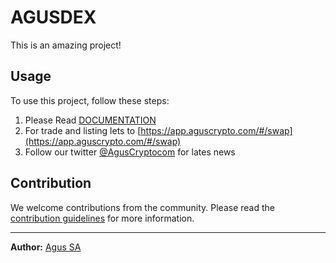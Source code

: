 # AGUSDEX

This is an amazing project!

## Usage

To use this project, follow these steps:

1. Please Read [DOCUMENTATION](https://aguscrypto.com/decentralized-exchange/)
2. For trade and listing lets to [https://app.aguscrypto.com/#/swap](https://app.aguscrypto.com/#/swap)
3. Follow our twitter [@AgusCryptocom](https://twitter.com/aguscryptocom) for lates news

## Contribution

We welcome contributions from the community. Please read the [contribution guidelines](https://aguscrypto.com/decentralized-exchange/smart-contracts/) for more information.

---

**Author:** [Agus SA](https://github.com/agus_crypto)
